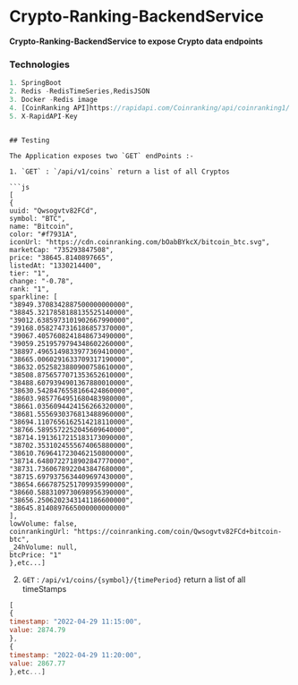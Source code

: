 # Crypto-Ranking-BackendService
**Crypto-Ranking-BackendService to expose Crypto data endpoints**

### Technologies

```js
1. SpringBoot
2. Redis -RedisTimeSeries,RedisJSON
3. Docker -Redis image
4. [CoinRanking API]https://rapidapi.com/Coinranking/api/coinranking1/
5. X-RapidAPI-Key
```

```

## Testing

The Application exposes two `GET` endPoints :-

1. `GET` : `/api/v1/coins` return a list of all Cryptos 

```js
[
{
uuid: "Qwsogvtv82FCd",
symbol: "BTC",
name: "Bitcoin",
color: "#f7931A",
iconUrl: "https://cdn.coinranking.com/bOabBYkcX/bitcoin_btc.svg",
marketCap: "735293847508",
price: "38645.8140897665",
listedAt: "1330214400",
tier: "1",
change: "-0.78",
rank: "1",
sparkline: [
"38949.3708342887500000000000",
"38845.3217858188135525140000",
"39012.6385973101902667990000",
"39168.0582747316186857370000",
"39067.4057608241848673490000",
"39059.2519579794348602260000",
"38897.4965149833977369410000",
"38665.0060291633709317190000",
"38632.0525823880900758610000",
"38508.8756577071353652610000",
"38488.6079394901367880010000",
"38630.5428476558166424860000",
"38603.9857764951680483980000",
"38661.0356094424156266320000",
"38681.5556930376813488960000",
"38694.1107656162514218110000",
"38766.5895572252045609640000",
"38714.1913617215183173090000",
"38702.3531024555674065880000",
"38610.7696417230462150800000",
"38714.6480722718902847770000",
"38731.7360678922043847680000",
"38715.6979375634409697430000",
"38654.6667875251709935990000",
"38660.5883109730698956390000",
"38656.2506202343141186600000",
"38645.8140897665000000000000"
],
lowVolume: false,
coinrankingUrl: "https://coinranking.com/coin/Qwsogvtv82FCd+bitcoin-btc",
_24hVolume: null,
btcPrice: "1"
},etc...]
```

2. `GET` : `/api/v1/coins/{symbol}/{timePeriod}` return a list of all timeStamps 

```js
[
{
timestamp: "2022-04-29 11:15:00",
value: 2874.79
},
{
timestamp: "2022-04-29 11:20:00",
value: 2867.77
},etc...]
```
